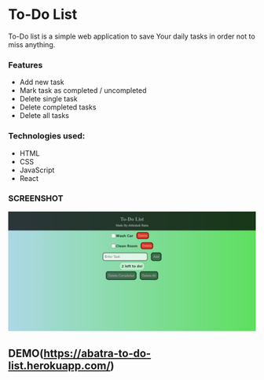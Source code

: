 # To-Do List

To-Do list is a simple web application to save Your daily tasks in order not to miss anything.

### Features
* Add new task
* Mark task as completed / uncompleted
* Delete single task
* Delete completed tasks
* Delete all tasks

### Technologies used:
* HTML
* CSS
* JavaScript
* React

### SCREENSHOT
![SCREENSHOT](./src/images/ss.JPG)

## DEMO(https://abatra-to-do-list.herokuapp.com/)
